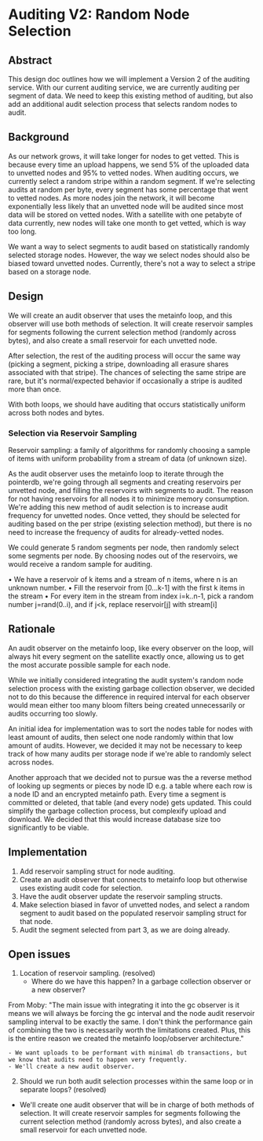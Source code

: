# Auditing V2: Random Node Selection

## Abstract

This design doc outlines how we will implement a Version 2 of the auditing service.
With our current auditing service, we are currently auditing per segment of data.
We need to keep this existing method of auditing, but also add an additional audit selection process that selects random nodes to audit.

## Background

As our network grows, it will take longer for nodes to get vetted.
This is because every time an upload happens, we send 5% of the uploaded data to unvetted nodes and 95% to vetted nodes.
When auditing occurs, we currently select a random stripe within a random segment.
If we're selecting audits at random per byte, every segment has some percentage that went to vetted nodes.
As more nodes join the network, it will become exponentially less likely that an unvetted node will be audited since most data will be stored on vetted nodes.
With a satellite with one petabyte of data currently, new nodes will take one month to get vetted, which is way too long.

We want a way to select segments to audit based on statistically randomly selected storage nodes.
However, the way we select nodes should also be biased toward unvetted nodes.
Currently, there's not a way to select a stripe based on a storage node.

## Design

We will create an audit observer that uses the metainfo loop, and this observer will use both methods of selection. It will create reservoir samples for segments following the current selection method (randomly across bytes), and also create a small reservoir for each unvetted node.

After selection, the rest of the auditing process will occur the same way (picking a segment, picking a stripe, downloading all erasure shares associated with that stripe).
The chances of selecting the same stripe are rare, but it's normal/expected behavior if occasionally a stripe is audited more than once.

With both loops, we should have auditing that occurs statistically uniform across both nodes and bytes.

### **Selection via Reservoir Sampling**

Reservoir sampling: a family of algorithms for randomly choosing a sample of items with uniform probability from a stream of data (of unknown size).

As the audit observer uses the metainfo loop to iterate through the pointerdb, we're going through all segments and creating reservoirs per unvetted node, and filling the reservoirs with segments to audit.
The reason for not having reservoirs for all nodes it to minimize memory consumption. We're adding this new method of audit selection is to increase audit frequency for unvetted nodes.
Once vetted, they should be selected for auditing based on the per stripe (existing selection method), but there is no need to increase the frequency of audits for already-vetted nodes.

We could generate 5 random segments per node, then randomly select some segments per node.
By choosing nodes out of the reservoirs, we would receive a random sample for auditing.

• We have a reservoir of k items and a stream of n items, where n is an unknown number.
• Fill the reservoir from [0...k-1] with the first k items in the stream
• For every item in the stream from index i=k..n-1, pick a random number j=rand(0..i), and if j<k, replace reservoir[j] with stream[i]

## Rationale

An audit observer on the metainfo loop, like every observer on the loop, will always hit every segment on the satellite exactly once, allowing us to get the most accurate possible sample for each node.

While we initially considered integrating the audit system's random node selection process with the existing garbage collection observer, we decided not to do this because the difference in required interval for each observer would mean either too many bloom filters being created unnecessarily or audits occurring too slowly.

An initial idea for implementation was to sort the nodes table for nodes with least amount of audits, then select one node randomly within that low amount of audits.
However, we decided it may not be necessary to keep track of how many audits per storage node if we're able to randomly select across nodes.

Another approach that we decided not to pursue was the a reverse method of looking up segments or pieces by node ID e.g. a table where each row is a node ID and an encrypted metainfo path.
Every time a segment is committed or deleted, that table (and every node) gets updated.
This could simplify the garbage collection process, but complexify upload and download.
We decided that this would increase database size too significantly to be viable.

## Implementation

1. Add reservoir sampling struct for node auditing.
2. Create an audit observer that connects to metainfo loop but otherwise uses existing audit code for selection.
3. Have the audit observer update the reservoir sampling structs.
3. Make selection biased in favor of unvetted nodes, and select a random segment to audit based on the populated reservoir sampling struct for that node.
4. Audit the segment selected from part 3, as we are doing already.

## Open issues

1. Location of reservoir sampling. (resolved)
    - Where do we have this happen? In a garbage collection observer or a new observer?

From Moby: "The main issue with integrating it into the gc observer is it means we will always be forcing the gc interval and the node audit reservoir sampling interval to be exactly the same. I don't think the performance gain of combining the two is necessarily worth the limitations created. Plus, this is the entire reason we created the metainfo loop/observer architecture."

    - We want uploads to be performant with minimal db transactions, but we know that audits need to happen very frequently.
    - We'll create a new audit observer.

2. Should we run both audit selection processes within the same loop or in separate loops? (resolved)
- We'll create one audit observer that will be in charge of both methods of selection. It will create reservoir samples for segments following the current selection method (randomly across bytes), and also create a small reservoir for each unvetted node.
